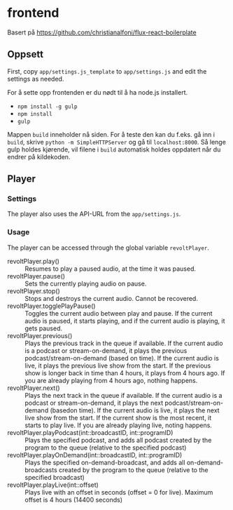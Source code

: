 # frontend

Basert på https://github.com/christianalfoni/flux-react-boilerplate

## Oppsett

First, copy `app/settings.js_template` to `app/settings.js` and edit the settings as needed.

For å sette opp frontenden er du nødt til å ha node.js installert.

* `npm install -g gulp`
* `npm install`
* `gulp`

Mappen `build` inneholder nå siden. For å teste den kan du f.eks. gå inn i `build`, skrive `python -m SimpleHTTPServer` og gå til `localhost:8000`. Så lenge gulp holdes kjørende, vil filene i `build` automatisk holdes oppdatert når du endrer på kildekoden.

## Player

### Settings

The player also uses the API-URL from the `app/settings.js`.

### Usage

The player can be accessed through the global variable `revoltPlayer`.

<dl>
  <dt>revoltPlayer.play()</dt>
  <dd>Resumes to play a paused audio, at the time it was paused.</dd>

  <dt>revoltPlayer.pause()</dt>
  <dd>Sets the currently playing audio on pause.</dd>
  
  <dt>revoltPlayer.stop()</dt>
  <dd>Stops and destroys the current audio. Cannot be recovered.</dd>
    
  <dt>revoltPlayer.togglePlayPause()</dt>
  <dd>Toggles the current audio between play and pause. If the current audio is paused, it starts playing, and if the current audio is playing, it gets paused.</dd>
  
  <dt>revoltPlayer.previous()</dt>
  <dd>Plays the previous track in the queue if available. If the current audio is a podcast or stream-on-demand, it plays the previous podcast/stream-on-demand (based on time).
  If the current audio is live, it plays the previous live show from the start. If the previous show is longer back in time than 4 hours, it plays from 4 hours ago. If you are already playing from 4 hours ago, nothing happens.</dd>
  
  <dt>revoltPlayer.next()</dt>
  <dd>Plays the next track in the queue if available. If the current audio is a podcast or stream-on-demand, it plays the next podcast/stream-on-demand (basedon time).
  If the current audio is live, it plays the next live show from the start. If the current show is the most recent, it starts to play live. If you are already playing live, noting happens.</dd>
  
  <dt>revoltPlayer.playPodcast(int::broadcastID, int::programID)</dt>
  <dd>Plays the specified podcast, and adds all podcast created by the program to the queue (relative to the specified podcast)</dd>
  
  <dt>revoltPlayer.playOnDemand(int::broadcastID, int::programID)</dt>
  <dd>Plays the specified on-demand-broadcast, and adds all on-demand-broadcasts created by the program to the queue (relative to the specified broadcast)</dd>
  
  <dt>revoltPlayer.playLive(int::offset)</dt>
  <dd>Plays live with an offset in seconds (offset = 0 for live). Maximum offset is 4 hours (14400 seconds)</dd>
</dl>
